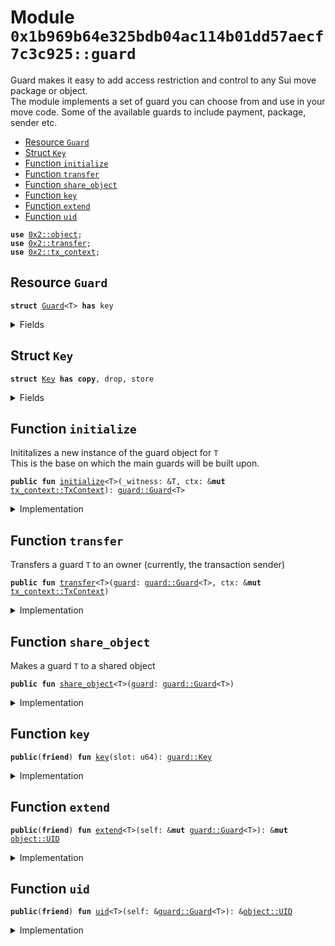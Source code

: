 
<a name="0x1b969b64e325bdb04ac114b01dd57aecf7c3c925_guard"></a>

# Module `0x1b969b64e325bdb04ac114b01dd57aecf7c3c925::guard`

Guard makes it easy to add access restriction and control to any Sui move package or object. \
The module implements a set of guard you can choose from and use in your move code. Some of the available
guards to include payment, package, sender etc.


-  [Resource `Guard`](#0x1b969b64e325bdb04ac114b01dd57aecf7c3c925_guard_Guard)
-  [Struct `Key`](#0x1b969b64e325bdb04ac114b01dd57aecf7c3c925_guard_Key)
-  [Function `initialize`](#0x1b969b64e325bdb04ac114b01dd57aecf7c3c925_guard_initialize)
-  [Function `transfer`](#0x1b969b64e325bdb04ac114b01dd57aecf7c3c925_guard_transfer)
-  [Function `share_object`](#0x1b969b64e325bdb04ac114b01dd57aecf7c3c925_guard_share_object)
-  [Function `key`](#0x1b969b64e325bdb04ac114b01dd57aecf7c3c925_guard_key)
-  [Function `extend`](#0x1b969b64e325bdb04ac114b01dd57aecf7c3c925_guard_extend)
-  [Function `uid`](#0x1b969b64e325bdb04ac114b01dd57aecf7c3c925_guard_uid)


<pre><code><b>use</b> <a href="">0x2::object</a>;
<b>use</b> <a href="">0x2::transfer</a>;
<b>use</b> <a href="">0x2::tx_context</a>;
</code></pre>



<a name="0x1b969b64e325bdb04ac114b01dd57aecf7c3c925_guard_Guard"></a>

## Resource `Guard`



<pre><code><b>struct</b> <a href="guard.md#0x1b969b64e325bdb04ac114b01dd57aecf7c3c925_guard_Guard">Guard</a>&lt;T&gt; <b>has</b> key
</code></pre>



<details>
<summary>Fields</summary>


<dl>
<dt>
<code>id: <a href="_UID">object::UID</a></code>
</dt>
<dd>

</dd>
</dl>


</details>

<a name="0x1b969b64e325bdb04ac114b01dd57aecf7c3c925_guard_Key"></a>

## Struct `Key`



<pre><code><b>struct</b> <a href="guard.md#0x1b969b64e325bdb04ac114b01dd57aecf7c3c925_guard_Key">Key</a> <b>has</b> <b>copy</b>, drop, store
</code></pre>



<details>
<summary>Fields</summary>


<dl>
<dt>
<code>slot: u64</code>
</dt>
<dd>

</dd>
</dl>


</details>

<a name="0x1b969b64e325bdb04ac114b01dd57aecf7c3c925_guard_initialize"></a>

## Function `initialize`

Inititalizes a new instance of the guard object for <code>T</code> \
This is the base on which the main guards will be built upon.


<pre><code><b>public</b> <b>fun</b> <a href="guard.md#0x1b969b64e325bdb04ac114b01dd57aecf7c3c925_guard_initialize">initialize</a>&lt;T&gt;(_witness: &T, ctx: &<b>mut</b> <a href="_TxContext">tx_context::TxContext</a>): <a href="guard.md#0x1b969b64e325bdb04ac114b01dd57aecf7c3c925_guard_Guard">guard::Guard</a>&lt;T&gt;
</code></pre>



<details>
<summary>Implementation</summary>


<pre><code><b>public</b> <b>fun</b> <a href="guard.md#0x1b969b64e325bdb04ac114b01dd57aecf7c3c925_guard_initialize">initialize</a>&lt;T&gt;(_witness: &T, ctx: &<b>mut</b> TxContext): <a href="guard.md#0x1b969b64e325bdb04ac114b01dd57aecf7c3c925_guard_Guard">Guard</a>&lt;T&gt; {
    <a href="guard.md#0x1b969b64e325bdb04ac114b01dd57aecf7c3c925_guard_Guard">Guard</a>&lt;T&gt; {
        id: <a href="_new">object::new</a>(ctx)
    }
}
</code></pre>



</details>

<a name="0x1b969b64e325bdb04ac114b01dd57aecf7c3c925_guard_transfer"></a>

## Function `transfer`

Transfers a guard <code>T</code> to an owner (currently, the transaction sender)


<pre><code><b>public</b> <b>fun</b> <a href="">transfer</a>&lt;T&gt;(<a href="guard.md#0x1b969b64e325bdb04ac114b01dd57aecf7c3c925_guard">guard</a>: <a href="guard.md#0x1b969b64e325bdb04ac114b01dd57aecf7c3c925_guard_Guard">guard::Guard</a>&lt;T&gt;, ctx: &<b>mut</b> <a href="_TxContext">tx_context::TxContext</a>)
</code></pre>



<details>
<summary>Implementation</summary>


<pre><code><b>public</b> <b>fun</b> <a href="">transfer</a>&lt;T&gt;(<a href="guard.md#0x1b969b64e325bdb04ac114b01dd57aecf7c3c925_guard">guard</a>: <a href="guard.md#0x1b969b64e325bdb04ac114b01dd57aecf7c3c925_guard_Guard">Guard</a>&lt;T&gt;, ctx: &<b>mut</b> TxContext) {
    <a href="_transfer">transfer::transfer</a>(<a href="guard.md#0x1b969b64e325bdb04ac114b01dd57aecf7c3c925_guard">guard</a>, <a href="_sender">tx_context::sender</a>(ctx))
}
</code></pre>



</details>

<a name="0x1b969b64e325bdb04ac114b01dd57aecf7c3c925_guard_share_object"></a>

## Function `share_object`

Makes a guard <code>T</code> to a shared object


<pre><code><b>public</b> <b>fun</b> <a href="guard.md#0x1b969b64e325bdb04ac114b01dd57aecf7c3c925_guard_share_object">share_object</a>&lt;T&gt;(<a href="guard.md#0x1b969b64e325bdb04ac114b01dd57aecf7c3c925_guard">guard</a>: <a href="guard.md#0x1b969b64e325bdb04ac114b01dd57aecf7c3c925_guard_Guard">guard::Guard</a>&lt;T&gt;)
</code></pre>



<details>
<summary>Implementation</summary>


<pre><code><b>public</b> <b>fun</b> <a href="guard.md#0x1b969b64e325bdb04ac114b01dd57aecf7c3c925_guard_share_object">share_object</a>&lt;T&gt;(<a href="guard.md#0x1b969b64e325bdb04ac114b01dd57aecf7c3c925_guard">guard</a>: <a href="guard.md#0x1b969b64e325bdb04ac114b01dd57aecf7c3c925_guard_Guard">Guard</a>&lt;T&gt;) {
    <a href="_share_object">transfer::share_object</a>(<a href="guard.md#0x1b969b64e325bdb04ac114b01dd57aecf7c3c925_guard">guard</a>)
}
</code></pre>



</details>

<a name="0x1b969b64e325bdb04ac114b01dd57aecf7c3c925_guard_key"></a>

## Function `key`



<pre><code><b>public</b>(<b>friend</b>) <b>fun</b> <a href="guard.md#0x1b969b64e325bdb04ac114b01dd57aecf7c3c925_guard_key">key</a>(slot: u64): <a href="guard.md#0x1b969b64e325bdb04ac114b01dd57aecf7c3c925_guard_Key">guard::Key</a>
</code></pre>



<details>
<summary>Implementation</summary>


<pre><code><b>public</b>(<b>friend</b>) <b>fun</b> <a href="guard.md#0x1b969b64e325bdb04ac114b01dd57aecf7c3c925_guard_key">key</a>(slot: u64): <a href="guard.md#0x1b969b64e325bdb04ac114b01dd57aecf7c3c925_guard_Key">Key</a> {
    <a href="guard.md#0x1b969b64e325bdb04ac114b01dd57aecf7c3c925_guard_Key">Key</a> { slot }
}
</code></pre>



</details>

<a name="0x1b969b64e325bdb04ac114b01dd57aecf7c3c925_guard_extend"></a>

## Function `extend`



<pre><code><b>public</b>(<b>friend</b>) <b>fun</b> <a href="guard.md#0x1b969b64e325bdb04ac114b01dd57aecf7c3c925_guard_extend">extend</a>&lt;T&gt;(self: &<b>mut</b> <a href="guard.md#0x1b969b64e325bdb04ac114b01dd57aecf7c3c925_guard_Guard">guard::Guard</a>&lt;T&gt;): &<b>mut</b> <a href="_UID">object::UID</a>
</code></pre>



<details>
<summary>Implementation</summary>


<pre><code><b>public</b>(<b>friend</b>) <b>fun</b> <a href="guard.md#0x1b969b64e325bdb04ac114b01dd57aecf7c3c925_guard_extend">extend</a>&lt;T&gt;(self: &<b>mut</b> <a href="guard.md#0x1b969b64e325bdb04ac114b01dd57aecf7c3c925_guard_Guard">Guard</a>&lt;T&gt;): &<b>mut</b> UID {
    &<b>mut</b> self.id
}
</code></pre>



</details>

<a name="0x1b969b64e325bdb04ac114b01dd57aecf7c3c925_guard_uid"></a>

## Function `uid`



<pre><code><b>public</b>(<b>friend</b>) <b>fun</b> <a href="guard.md#0x1b969b64e325bdb04ac114b01dd57aecf7c3c925_guard_uid">uid</a>&lt;T&gt;(self: &<a href="guard.md#0x1b969b64e325bdb04ac114b01dd57aecf7c3c925_guard_Guard">guard::Guard</a>&lt;T&gt;): &<a href="_UID">object::UID</a>
</code></pre>



<details>
<summary>Implementation</summary>


<pre><code><b>public</b>(<b>friend</b>) <b>fun</b> <a href="guard.md#0x1b969b64e325bdb04ac114b01dd57aecf7c3c925_guard_uid">uid</a>&lt;T&gt;(self: &<a href="guard.md#0x1b969b64e325bdb04ac114b01dd57aecf7c3c925_guard_Guard">Guard</a>&lt;T&gt;): &UID {
    &self.id
}
</code></pre>



</details>
